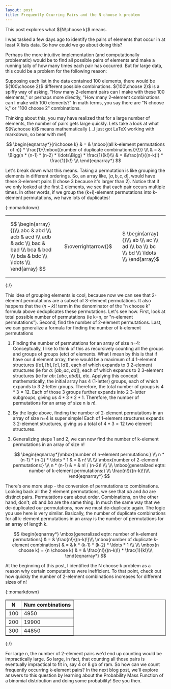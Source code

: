 ```yaml
---
layout: post
title: Frequently Ocurring Pairs and the N choose k problem
---
```


This post explores what ${N\choose k}$ means.

I was tasked a few days ago to identify the pairs of elements that occur in at least X lists data.  So how could we go about doing this?

Perhaps the more intuitive implementation (and computationally problematic) would be to find all possible pairs of elements and make a running tally of how many times each pair has occurred.  But for large data, this could be a problem for the following reason:

Supposing each list in the data contained 100 elements, there would be ${100\choose 2}$ different possible combinations.  ${100\choose 2}$ is a spiffy way of asking, "How many 2-element pairs can I make with these 100 elements," or perhaps more directly, "How many 2-element combinations can I make with 100 elements?"  In math terms, you say there are "N choose k," or "100 choose 2" combinations.

Thinking about this, you may have realized that for a large number of elements, the number of pairs gets large quickly.  Lets take a look at what ${N\choose k}$ means mathematically (...I just got LaTeX working with markdown, so bear with me!)

$$
\begin{eqnarray*}{n\choose k} & = & \mbox{(all k-element permutations of n)} * \frac{1}{\mbox{(number of duplicate combinations)}{!}} \\\
& = & \Bigg(n * (n-1) * (n-2) * \ldots\Bigg) * \frac{1}{k!}\\\
& = &\frac{n!}{(n-k)!} * \frac{1}{k!} \\\
\end{eqnarray*}
$$


Let's break down what this means.  Taking a permutation is like grouping the elements in different orderings.  So, an array like, $[a,b,c,d]$, would have these 3-element pairs (I chose 3 because it's larger than 2).  Notice that if we only looked at the first 2 elements, we see that each pair occurs multiple times.  In other words, if we group the (k+i)-element permutations into k-element permutations, we have lots of duplicates!


{::nomarkdown}
<table border="0px">
  <tr>
    <td style="padding:1em;">
      $$
       \begin{array}{}\\\
      abc & abd \\\
      acb & acd \\\
      adb & adc \\\
      bac & bad \\\
      bca & bcd \\\
      bda & bdc \\\
      \ldots \\\
      \end{array}
      $$
    </td>
    <td style="padding:1em;">
      $\overrightarrow{}$
    </td>
    <td style="padding:1em;">
      $ \begin{array}{}\\\
      ab \\\ ac \\\ ad \\\
      ba \\\ bc \\\ bd \\\
      \ldots \\\
      \end{array}$
    </td>
  </tr>
</table>
{:/}


This idea of grouping elements is cool, because now we can see that 2-element permutations are a subset of 3-element permutations.  It also happens that the $(n-k)!$ term in the denominator of the "n choose k" formula above deduplicates these permutations.  Let's see how.  First, look at total possible number of permutations (ie k=n, or "n-element permutations").  Second, find the number of 2-element permutations.  Last, we can generalize a formula for finding the number of k-element permutations

1. Finding the number of permutations for an array of size n=4:  Conceptually, I like to think of this as recursively counting all the groups and groups of groups (etc) of elements.  What I mean by this is that if have our 4 element array, there would be a maximum of 4 1-element structures ($[a], [b], [c], [d]$), each of which expands to 3 2-element structures (ie for $a$: $[ab, ac, ad]$), each of which expands to 2 3-element structures (ie for $ab$: $[abc, abd]$), etc.  Applying this concept mathematically, the initial array has 4 (1-letter) groups, each of which expands to 3 2-letter groups.  Therefore, the total number of groups is $4 * 3 = 12$.  Each of those 3 groups further expands into 2 3-letter subgroups, giving us $4 * 3 * 2 * 1$.  Therefore, the number of permutations for an array of size n is $n!$.

2. By the logic above, finding the number of 2-element permutations in an array of size n=4 is super simple!  Each of 1-element structures expands 3 2-element structures, giving us a total of $4 * 3 = 12$ two element structures.

3. Generalizing steps 1 and 2, we can now find the number of k-element permutations in an array of size n!

    $$
    \begin{eqnarray*}\mbox{number of n-element permutations:} \\\
    n * (n-1) * (n-2) * \ldots * 1 & = & n! \\\
    \\\
    \mbox{number of 2-element permutations:} \\\
    n * (n-1) & = & n! / (n-2)! \\\
    \\\
    \mbox{generalized eqtn: number of k-element permutations:} \\\
    \frac{n!}{(n-k)!}\\\
    \end{eqnarray*}
    $$


There's one more step - the conversion of permutations to combinations.  Looking back all the 2 element permutations, we see that $ab$ and $ba$ are distinct pairs.  Permutations care about order.  Combinations, on the other hand, don't; $ab$ and $ba$ are the same thing.  In much the same way that we de-duplicated our permutations, now we must de-duplicate again.  The logic you use here is very similar.  Basically, the number of duplicate combinations for all k-element permutations in an array is the number of permutations for an array of length k.

$$
\begin{eqnarray*}
\mbox{generalized eqtn: number of k-element permutations} & = & \frac{n!}{(n-k)!}\\\
\mbox{number of duplicate k-element combinations} & = & k * (k-1) * (k-2) * \ldots * 1 \\\
\\\
\mbox{n choose k} = {n \choose k} & = & \frac{n!}{(n-k)!} * \frac{1}{k!}\\\
\end{eqnarray*}
$$


At the beginning of this post, I identified the N choose k problem as a reason why certain computations were inefficient.  To that point, check out how quickly the number of 2-element combinations increases for different sizes of n!


{::nomarkdown}
<table border="1px">
  <tr>
    <th>N</th>
    <th>Num combinations</th>
  </tr>
  <tr>
    <td>100</td><td>4950</td>
  </tr>
  <tr>
    <td>200</td><td>19900</td>
  </tr>
  <tr>
    <td>300</td><td>44850</td>
  </tr>
</table>
{:/}

For large n, the number of 2-element pairs we'd end up counting would be impractically large.  So large, in fact, that counting all those pairs is eventually impractical to fit in, say 4 or 8 gb of ram.  So how can we count frequently occurring k-element pairs?  In the next blog post, we'll explore answers to this question by learning about the Probability Mass Function of a binomial distribution and doing some probability!  See you then.
